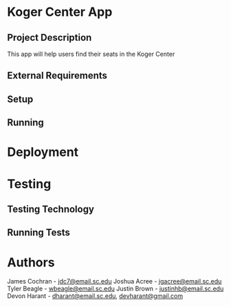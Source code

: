 # Koger Center App

## Project Description
This app will help users find their seats in the Koger Center

## External Requirements

## Setup

## Running

# Deployment

# Testing

## Testing Technology

## Running Tests

# Authors
James Cochran - jdc7@email.sc.edu
Joshua Acree - jgacree@email.sc.edu
Tyler Beagle - wbeagle@email.sc.edu
Justin Brown - justinhb@email.sc.edu
Devon Harant - dharant@email.sc.edu, devharant@gmail.com
